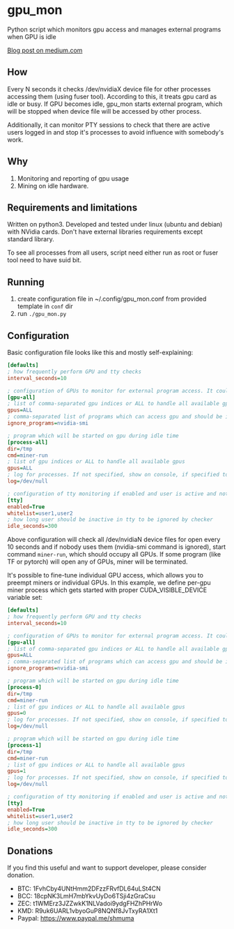 # gpu_mon
Python script which monitors gpu access and manages external programs when GPU is idle

[Blog post on medium.com](https://medium.com/mlreview/using-your-idle-deep-learning-hardware-for-mining-c1b9887491fa)

## How

Every N seconds it checks /dev/nvidiaX device file for other processes accessing them (using fuser tool). 
According to this, it treats gpu card as idle or busy. If GPU becomes idle, gpu_mon starts external program, which will 
be stopped when device file will be accessed by other process.
 
Additionally, it can monitor PTY sessions to check that there are active users logged in and stop it's processes to 
avoid influence with somebody's work.

## Why

1. Monitoring and reporting of gpu usage
2. Mining on idle hardware.

## Requirements and limitations

Written on python3. Developed and tested under linux (ubuntu and debian) with NVidia cards. Don't have external 
libraries requirements except standard library.

To see all processes from all users, script need either run as root or fuser tool need to have suid bit.
  
## Running

1. create configuration file in ~/.config/gpu_mon.conf from provided template in `conf` dir
2. run `./gpu_mon.py`

## Configuration

Basic configuration file looks like this and mostly self-explaining:
```ini
[defaults]
; how frequently perform GPU and tty checks
interval_seconds=10

; configuration of GPUs to monitor for external program access. It could be several such sections with 'gpu-' prefix
[gpu-all]
; list of comma-separated gpu indices or ALL to handle all available gpus
gpus=ALL
; comma-separated list of programs which can access gpu and should be ignored
ignore_programs=nvidia-smi

; program which will be started on gpu during idle time
[process-all]
dir=/tmp
cmd=miner-run
; list of gpu indices or ALL to handle all available gpus
gpus=ALL
; log for processes. If not specified, show on console, if specified to file, data will be appended
log=/dev/null

; configuration of tty monitoring if enabled and user is active and not in whitelist, all processes will be stopped
[tty]
enabled=True
whitelist=user1,user2
; how long user should be inactive in tty to be ignored by checker
idle_seconds=300
```

Above configuration will check all /dev/nvidiaN device files for open every 10 seconds and if nobody uses them 
(nvidia-smi command is ignored), start command `miner-run`, which should occupy all GPUs.
If some program (like TF or pytorch) will open any of GPUs, miner will be terminated.

It's possible to fine-tune individual GPU access, which allows you to preempt miners or individual GPUs. In this example, we define per-gpu miner process which gets started with proper CUDA_VISIBLE_DEVICE variable set:
```ini
[defaults]
; how frequently perform GPU and tty checks
interval_seconds=10

; configuration of GPUs to monitor for external program access. It could be several such sections with 'gpu-' prefix
[gpu-all]
; list of comma-separated gpu indices or ALL to handle all available gpus
gpus=ALL
; comma-separated list of programs which can access gpu and should be ignored
ignore_programs=nvidia-smi

; program which will be started on gpu during idle time
[process-0]
dir=/tmp
cmd=miner-run
; list of gpu indices or ALL to handle all available gpus
gpus=0
; log for processes. If not specified, show on console, if specified to file, data will be appended
log=/dev/null

; program which will be started on gpu during idle time
[process-1]
dir=/tmp
cmd=miner-run  
; list of gpu indices or ALL to handle all available gpus
gpus=1
; log for processes. If not specified, show on console, if specified to file, data will be appended
log=/dev/null

; configuration of tty monitoring if enabled and user is active and not in whitelist, all processes will be stopped
[tty]
enabled=True
whitelist=user1,user2
; how long user should be inactive in tty to be ignored by checker
idle_seconds=300
```

## Donations

If you find this useful and want to support developer, please consider donation.

* BTC: 1FvhCby4UNtHmm2DFzzFRvfDL64uLSt4CN
* BCC: 18cpNK3LmH7mbYkvUyDo6TSji4zGraCsu
* ZEC: t1WMErz3JZZwkK1NLVadoi9ydgFHZhPHrWo
* KMD: R9uk6UARL1vbyoGuP8NQNf8JvTxyRA1Xt1
* Paypal: https://www.paypal.me/shmuma
